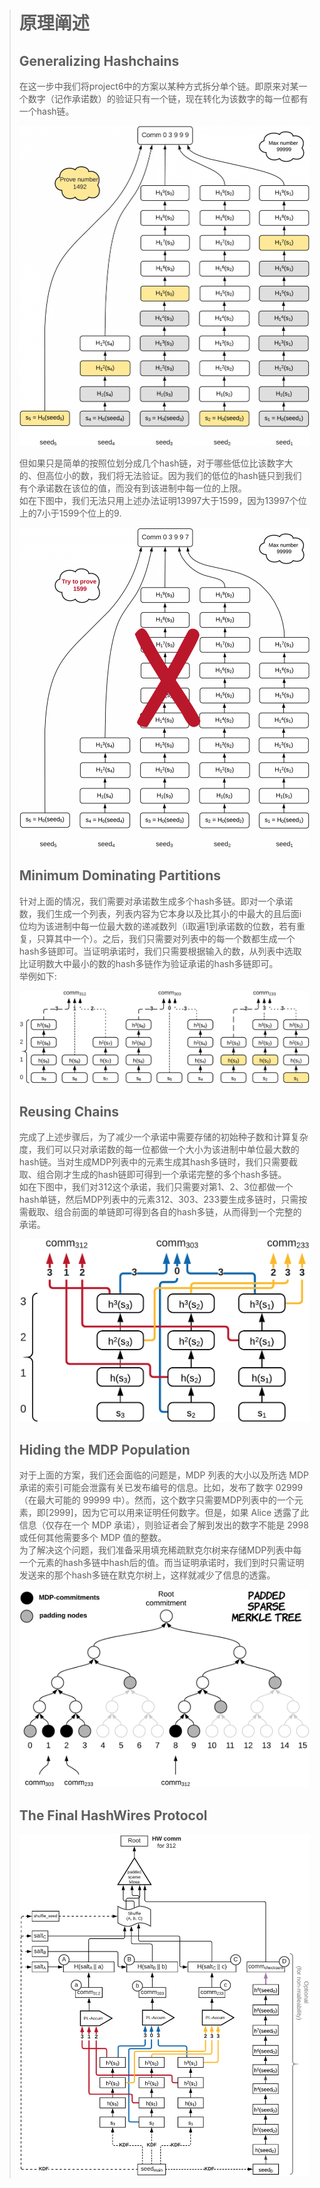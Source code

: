 > # 原理阐述
> ## Generalizing Hashchains
> 在这一步中我们将project6中的方案以某种方式拆分单个链。即原来对某一个数字（记作承诺数）的验证只有一个链，现在转化为该数字的每一位都有一个hash链。
>
> ![enter image description here](1.png)
>
> 但如果只是简单的按照位划分成几个hash链，对于哪些低位比该数字大的、但高位小的数，我们将无法验证。因为我们的低位的hash链只到我们有个承诺数在该位的值，而没有到该进制中每一位的上限。\
> 如在下图中，我们无法只用上述办法证明13997大于1599，因为13997个位上的7小于1599个位上的9.
>
> ![enter image description here](2.png)
>
> ## Minimum Dominating Partitions
> 针对上面的情况，我们需要对承诺数生成多个hash多链。即对一个承诺数，我们生成一个列表，列表内容为它本身以及比其小的中最大的且后面i位均为该进制中每一位最大数的递减数列（i取遍1到承诺数的位数，若有重复，只算其中一个）。之后，我们只需要对列表中的每一个数都生成一个hash多链即可。当证明承诺时，我们只需要根据输入的数，从列表中选取比证明数大中最小的数的hash多链作为验证承诺的hash多链即可。\
> 举例如下:
>
> ![enter image description here](3.png)
>
> ## Reusing Chains
> 完成了上述步骤后，为了减少一个承诺中需要存储的初始种子数和计算复杂度，我们可以只对承诺数的每一位都做一个大小为该进制中单位最大数的hash链。当对生成MDP列表中的元素生成其hash多链时，我们只需要截取、组合刚才生成的hash链即可得到一个承诺完整的多个hash多链。\
>如在下图中，我们对312这个承诺，我们只需要对第1、2、3位都做一个hash单链，然后MDP列表中的元素312、303、233要生成多链时，只需按需截取、组合前面的单链即可得到各自的hash多链，从而得到一个完整的承诺。
> 
> ![enter image description here](4.png)
>
> ## Hiding the MDP Population
> 对于上面的方案，我们还会面临的问题是，MDP 列表的大小以及所选 MDP 承诺的索引可能会泄露有关已发布编号的信息。比如，发布了数字 02999（在最大可能的 99999 中）。然而，这个数字只需要MDP列表中的一个元素，即[2999]，因为它可以用来证明任何数字。但是，如果 Alice 透露了此信息（仅存在一个 MDP 承诺），则验证者会了解到发出的数字不能是 2998 或任何其他需要多个 MDP 值的整数。\
> 为了解决这个问题，我们准备采用填充稀疏默克尔树来存储MDP列表中每一个元素的hash多链中hash后的值。而当证明承诺时，我们到时只需证明发送来的那个hash多链在默克尔树上，这样就减少了信息的透露。
>
> ![enter image description here](5.png)
>
> ## The Final HashWires Protocol
>
> ![enter image description here](6.png)
